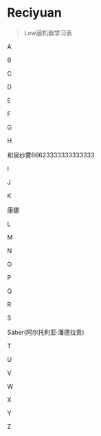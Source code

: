 # Reciyuan
> Low逼机器学习表

A

B

C

D

E

F

G

H

和泉纱雾66623333333333333

I

J

K

康娜

L

M

N

O

P

Q

R

S

Saber(阿尔托利亚·潘德拉贡)

T

U

V

W

X

Y

Z
